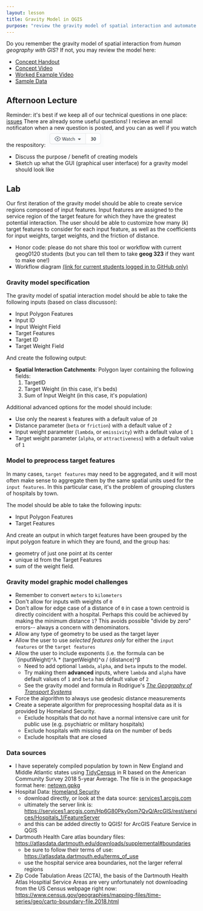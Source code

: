 ```yaml
---
layout: lesson
title: Gravity Model in QGIS
purpose: "review the gravity model of spatial interaction and automate it in QGIS graphic modeler"
---
```


Do you remember the gravity model of spatial interaction from *human geography with GIS*? If not, you may review the model here:

- [Concept Handout](assets/gravity_model.pdf)
- [Concept Video](https://midd.hosted.panopto.com/Panopto/Pages/Viewer.aspx?id=20d7f901-2934-4e46-83d7-aba401081120)
- [Worked Example Video](https://midd.hosted.panopto.com/Panopto/Pages/Viewer.aspx?id=2cb54be6-c56c-486f-a3ea-aba4010a2520)
- [Sample Data](https://geography.middlebury.edu/jholler/data/k_healthgeog.zip)

## Afternoon Lecture

Reminder: it's best if we keep all of our technical questions in one place: [issues](https://github.com/GIS4DEV/GIS4DEV.github.io/issues) There are already some useful questions! I recieve an email notificaton when a new question is posted, and you can as well if you watch the respository: ![watch repository](assets/watch.png)
- Discuss the purpose / benefit of creating models
- Sketch up what the GUI (graphical user interface) for a gravity model should look like

## Lab

Our first iteration of the gravity model should be able to create service regions composed of input features. Input features are assigned to the service region of the target feature for which they have the greatest potential interaction. The user should be able to customize how many (*k*) target features to consider for each input feature, as well as the coefficients for input weights, target weights, and the friction of distance.

- Honor code: please do not share this tool or workflow with current geog0120 students (but you can tell them to take **geog 323** if they want to make one!)
- Workflow diagram [(link for current students logged in to GitHub only)](https://github.com/GIS4DEV/literature/raw/c7330ccc651b502e1794ed98434fe773865fd113/gravity_model_workflow.png)

### Gravity model specification

The gravity model of spatial interaction model should be able to take the following inputs (based on class discusson):
* Input Polygon Features
* Input ID
* Input Weight Field
* Target Features
* Target ID
* Target Weight Field

And create the following output:
* **Spatial Interaction Catchments**: Polygon layer containing the following fields:
  1. TargetID
  2. Target Weight (in this case, it's beds)
  3. Sum of Input Weight (in this case, it's population)
  
Additional advanced options for the model should include:
* Use only the nearest `k` features with a default value of `20`
* Distance parameter (`beta` or `friction`) with a default value of `2`
* Input weight parameter (`lambda`, or `emissivity`) with a default value of `1`
* Target weight parameter (`alpha`, or `attractiveness`) with a default value of `1`

### Model to preprocess target features

In many cases, `target features` may need to be aggregated, and it will most often make sense to aggregate them by the same spatial units used for the `input features`. In this particular case, it's the problem of grouping clusters of hospitals by town.

The model should be able to take the following inputs:
* Input Polygon Features
* Target Features

And create an output in which target features have been grouped by the input polygon feature in which they are found, and the group has:
* geometry of just one point at its center
* unique id from the Target Features
* sum of the weight field. 

### Gravity model graphic model challenges

* Remember to convert `meters` to `kilometers`
* Don't allow for inputs with weights of `0`
* Don't allow for edge case of a distance of `0` in case a town centroid is directly coincident with a hospital. Perhaps this could be achieved by making the minimum distance `1`? This avoids possible "divide by zero" errors-- always a concern with denominators.
* Allow any type of geometry to be used as the target layer
* Allow the user to use *selected features only* for either the `input features` or the `target features`
* Allow the user to include exponents (i.e. the formula can be `(inputWeight)^λ * (targetWeight)^α / (distance)^β
  * Need to add optional `lambda`, `alpha`, and `beta` inputs to the model.
  * Try making them **advanced** inputs, where `lambda` and `alpha` have default values of `1` and `beta` has default value of `2`
  * See the gravity model and formula in Rodrigue's [*The Geography of Transport Systems*](https://transportgeography.org/contents/methods/spatial-interactions-gravity-model/)
* Force the algorithm to always use geodesic distance measurements
* Create a seperate algorithm for preprocessing hospital data as it is provided by Homeland Security.
  * Exclude hospitals that do not have a normal intensive care unit for public use (e.g. psychiatric or military hospitals)
  * Exclude hospitals with missing data on the number of beds
  * Exclude hospitals that are closed

### Data sources

* I have seperately compiled population by town in New England and Middle Atlantic states using [TidyCensus](https://walker-data.com/tidycensus/) in R based on the American Community Survey 2018 5-year Average. The file is in the geopackage format here: [netown.gpkg](assets/netown.gpkg)
* Hospital Data: [Homeland Security](https://hifld-geoplatform.opendata.arcgis.com/datasets/6ac5e325468c4cb9b905f1728d6fbf0f_0)
  * download directly, or look at the data source: [services1.arcgis.com](https://services1.arcgis.com/Hp6G80Pky0om7QvQ/arcgis/rest/services/Hospitals_1/FeatureServer/0) 
  * ultimately the server link is: https://services1.arcgis.com/Hp6G80Pky0om7QvQ/ArcGIS/rest/services/Hospitals_1/FeatureServer 
  * and this can be added directly to QGIS!
for ArcGIS Feature Service in QGIS
* Dartmouth Health Care atlas boundary files: https://atlasdata.dartmouth.edu/downloads/supplemental#boundaries 
  - be sure to follow their terms of use: https://atlasdata.dartmouth.edu/terms_of_use 
  - use the hospital service area boundaries, not the larger referral regions
* Zip Code Tabulation Areas (ZCTA), the basis of the Dartmouth Health Atlas Hospitial Service Areas are very unfortunately not downloading from the US Census webpage right now: https://www.census.gov/geographies/mapping-files/time-series/geo/carto-boundary-file.2018.html